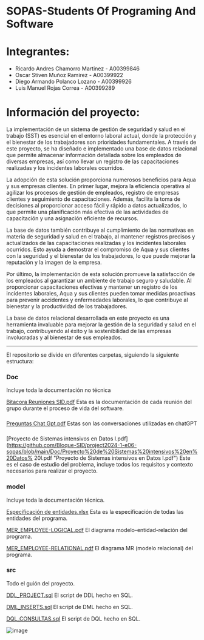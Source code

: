# SOPAS-Students Of Programing And Software

# Integrantes: 

- Ricardo Andres Chamorro Martinez - A00399846
- Oscar Stiven Muñoz Ramirez - A00399922
- Diego Armando Polanco Lozano - A00399926
- Luis Manuel Rojas Correa - A00399289

# Información del proyecto:

La implementación de un sistema de gestión de seguridad y salud en el trabajo (SST) es esencial en el entorno laboral actual, donde la protección y el bienestar de los trabajadores son prioridades fundamentales. A través de este proyecto, se ha diseñado e implementado una base de datos relacional que permite almacenar información detallada sobre los empleados de diversas empresas, así como llevar un registro de las capacitaciones realizadas y los incidentes laborales ocurridos. 

  

La adopción de esta solución proporciona numerosos beneficios para Aqua y sus empresas clientes. En primer lugar, mejora la eficiencia operativa al agilizar los procesos de gestión de empleados, registro de empresas clientes y seguimiento de capacitaciones. Además, facilita la toma de decisiones al proporcionar acceso fácil y rápido a datos actualizados, lo que permite una planificación más efectiva de las actividades de capacitación y una asignación eficiente de recursos. 

  

La base de datos también contribuye al cumplimiento de las normativas en materia de seguridad y salud en el trabajo, al mantener registros precisos y actualizados de las capacitaciones realizadas y los incidentes laborales ocurridos. Esto ayuda a demostrar el compromiso de Aqua y sus clientes con la seguridad y el bienestar de los trabajadores, lo que puede mejorar la reputación y la imagen de la empresa. 

  

Por último, la implementación de esta solución promueve la satisfacción de los empleados al garantizar un ambiente de trabajo seguro y saludable. Al proporcionar capacitaciones efectivas y mantener un registro de los incidentes laborales, Aqua y sus clientes pueden tomar medidas proactivas para prevenir accidentes y enfermedades laborales, lo que contribuye al bienestar y la productividad de los trabajadores. 

  

La base de datos relacional desarrollada en este proyecto es una herramienta invaluable para mejorar la gestión de la seguridad y salud en el trabajo, contribuyendo al éxito y la sostenibilidad de las empresas involucradas y al bienestar de sus empleados. 

---
El repositorio se divide en diferentes carpetas, siguiendo la siguiente estructura:
<H3>Doc</H3>Incluye toda la documentación no técnica

[Bitacora Reuniones SID.pdf](https://github.com/Bloque-SID/project2024-1-e06-sopas/blob/main/Doc/Bitacora%20Reuniones%20SID.pdf "Bitacora Reuniones SID.pdf")
Esta es la documentación de cada reunión del grupo durante el proceso de vida del software.

### 

[Preguntas Chat Gpt.pdf](https://github.com/Bloque-SID/project2024-1-e06-sopas/blob/main/Doc/Prompts%20Chat%20Gpt.pdf "Preguntas Chat Gpt.pdf")
Estas son las conversaciones utilizadas en chatGPT 

### 

[Proyecto de Sistemas intensivos en Datos l.pdf](https://github.com/Bloque-SID/project2024-1-e06-sopas/blob/main/Doc/Proyecto%20de%20Sistemas%20intensivos%20en%20Datos% 20l.pdf "Proyecto de Sistemas intensivos en Datos l.pdf")
Este es el caso de estudio del problema, incluye todos los requisitos y contexto necesarios para realizar el proyecto.

<H3>model</H3>
Incluye toda la documentación técnica.

[Especificación de entidades.xlsx](https://github.com/Bloque-SID/project2024-1-e06-sopas/blob/main/model/Especificaci%C3%B3n%20de%20entidades.xlsx "Especificación de entidades. xlsx")
Esta es la especificación de todas las entidades del programa.

[MER_EMPLOYEE-LOGICAL.pdf](https://github.com/Bloque-SID/project2024-1-e06-sopas/blob/main/model/MER_EMPLOYEE-LOGICAL.pdf "MER_EMPLOYEE-LOGICAL.pdf")
El diagrama modelo-entidad-relación del programa.


[MER_EMPLOYEE-RELATIONAL.pdf](https://github.com/Bloque-SID/project2024-1-e06-sopas/blob/main/model/MER_EMPLOYEE-RELATIONAL.pdf "MER_EMPLOYEE-RELATIONAL.pdf")
El diagrama MR (modelo relacional) del programa.

<H3>src</H3>
Todo el guión del proyecto.

[DDL_PROJECT.sql](https://github.com/Bloque-SID/project2024-1-e06-sopas/blob/main/src/DDL_PROJECT.sql "DDL_PROJECT.sql")
El script de DDL hecho en SQL.

[DML_INSERTS.sql](https://github.com/Bloque-SID/project2024-1-e06-sopas/blob/main/src/DML_INSERTS.sql "DML_INSERTS.sql")
El script de DML hecho en SQL.

[DQL_CONSULTAS.sql](https://github.com/Bloque-SID/project2024-1-e06-sopas/blob/main/src/DQL_CONSULTAS.sql "DQL_CONSULTAS.sql")
El script de DQL hecho en SQL.


![image](https://github.com/Bloque-SID/project2024-1-e06-sopas/assets/118563635/a3a9ecdf-2918-436f-a1ef-eb0feb906ebd)
